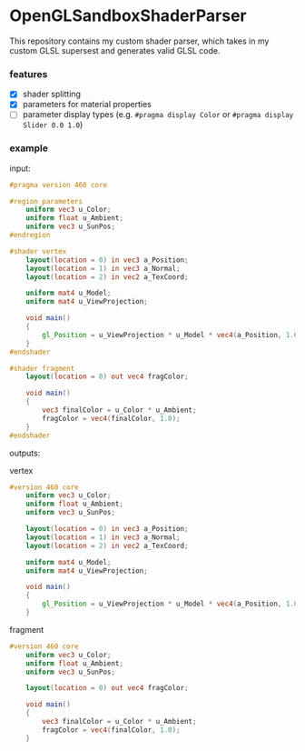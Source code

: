 # OpenGLSandboxShaderParser

This repository contains my custom shader parser, which takes in my custom GLSL supersest and generates valid GLSL code.

### features
- [x] shader splitting
- [x] parameters for material properties
- [ ] parameter display types (e.g. `#pragma display Color` or `#pragma display Slider 0.0 1.0`)

### example

input:
```glsl
#pragma version 460 core

#region parameters
	uniform vec3 u_Color;
	uniform float u_Ambient;
	uniform vec3 u_SunPos;
#endregion

#shader vertex
	layout(location = 0) in vec3 a_Position;
	layout(location = 1) in vec3 a_Normal;
	layout(location = 2) in vec2 a_TexCoord;

	uniform mat4 u_Model;
	uniform mat4 u_ViewProjection;

	void main()
	{
		gl_Position = u_ViewProjection * u_Model * vec4(a_Position, 1.0);
	}
#endshader

#shader fragment
	layout(location = 0) out vec4 fragColor;

	void main()
	{
		vec3 finalColor = u_Color * u_Ambient;
		fragColor = vec4(finalColor, 1.0);
	}
#endshader
```

outputs:

vertex
```glsl
#version 460 core
	uniform vec3 u_Color;
	uniform float u_Ambient;
	uniform vec3 u_SunPos;

	layout(location = 0) in vec3 a_Position;
	layout(location = 1) in vec3 a_Normal;
	layout(location = 2) in vec2 a_TexCoord;

	uniform mat4 u_Model;
	uniform mat4 u_ViewProjection;

	void main()
	{
		gl_Position = u_ViewProjection * u_Model * vec4(a_Position, 1.0);
	}
```

fragment
```glsl
#version 460 core
	uniform vec3 u_Color;
	uniform float u_Ambient;
	uniform vec3 u_SunPos;

	layout(location = 0) out vec4 fragColor;

	void main()
	{
		vec3 finalColor = u_Color * u_Ambient;
		fragColor = vec4(finalColor, 1.0);
	}
```
